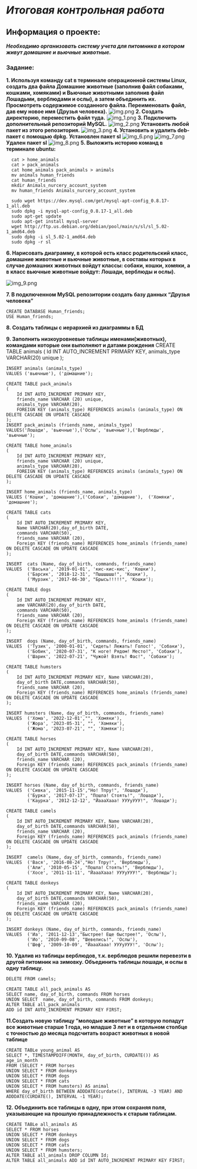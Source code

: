 # *Итоговая контрольная работа*

## Информация о проекте:

_**Необходимо организовать систему учета для питомника в котором живут
домашние и вьючные животные.**_

### Задание:
**1. Используя команду cat в терминале операционной системы Linux, создать
   два файла Домашние животные (заполнив файл собаками, кошками,
   хомяками) и Вьючные животными заполнив файл Лошадьми, верблюдами и
   ослы), а затем объединить их. Просмотреть содержимое созданного файла.
   Переименовать файл, дав ему новое имя (Друзья человека).**
      ![img.png](img.png)
**2. Создать директорию, переместить файл туда.**
      ![img_1.png](img_1.png)
**3. Подключить дополнительный репозиторий MySQL.**
      ![img_2.png](img_2.png)
   **Установить любой пакет из этого репозитория.**
      ![img_3.png](img_3.png)
**4. Установить и удалить deb-пакет с помощью dpkg.**
**Установлен пакет sl**
      ![img_6.png](img_6.png)
      ![img_7.png](img_7.png)
**Удален пакет sl**
      ![img_8.png](img_8.png)
**5. Выложить историю команд в терминале ubuntu:**
      
      cat > home_animals
      cat > pack_animals
      cat home_animals pack_animals > animals 
      mv animals human_friends
      cat human_friends
      mkdir Animals_nurcery_account_system
      mv human_friends Animals_nurcery_account_system

      sudo wget https://dev.mysql.com/get/mysql-apt-config_0.8.17-1_all.deb
      sudo dpkg -i mysql-apt-config_0.8.17-1_all.deb
      sudo apt-get update 
      sudo apt-get install mysql-server
      wget http://ftp.us.debian.org/debian/pool/main/s/sl/sl_5.02-1_amd64.deb
      sudo dpkg -i sl_5.02-1_amd64.deb
      sudo dpkg -r sl

**6. Нарисовать диаграмму, в которой есть класс родительский класс, домашние
   животные и вьючные животные, в составы которых в случае домашних
   животных войдут классы: собаки, кошки, хомяки, а в класс вьючные животные
   войдут: Лошади, верблюды и ослы).**

   ![img_9.png](img_9.png)

**7. В подключенном MySQL репозитории создать базу данных “Друзья
   человека”**
    
    CREATE DATABASE Human_friends;
    USE Human_friends;

**8. Создать таблицы с иерархией из диаграммы в БД**

**9. Заполнить низкоуровневые таблицы именами(животных), командами
которые они выполняют и датами рождения**
    CREATE TABLE animals
    (
        Id INT AUTO_INCREMENT PRIMARY KEY,
        animals_type VARCHAR(20) unique
    );

    INSERT animals (animals_type)
    VALUES ('вьючные'), ('домашние'); 

    CREATE TABLE pack_animals
    (
        Id INT AUTO_INCREMENT PRIMARY KEY, 
        friends_name VARCHAR (20) unique, 
        animals_type VARCHAR(20), 
        FOREIGN KEY (animals_type) REFERENCES animals (animals_type) ON DELETE CASCADE ON UPDATE CASCADE
    );
    INSERT pack_animals (friends_name, animals_type)
    VALUES('Лошади', 'вьючные'),('Ослы', 'вьючные'),('Верблюды', 'вьючные');    
    
    CREATE TABLE home_animals
    ( 
        Id INT AUTO_INCREMENT PRIMARY KEY, 
        friends_name VARCHAR (20) unique, 
        animals_type VARCHAR(20), 
        FOREIGN KEY (animals_type) REFERENCES animals (animals_type) ON DELETE CASCADE ON UPDATE CASCADE
    );
    
    INSERT home_animals (friends_name, animals_type)
    VALUES ('Кошки', 'домашние'),('Собаки', 'домашние'),  ('Хомяки', 'домашние');

    CREATE TABLE cats 
    (
        Id INT AUTO_INCREMENT PRIMARY KEY, 
        Name VARCHAR(20),day_of_birth DATE,
        commands VARCHAR(50), 
        friends_name VARCHAR (20),
        Foreign KEY (friends_name) REFERENCES home_animals (friends_name) ON DELETE CASCADE ON UPDATE CASCADE
    );

    INSERT  cats (Name, day_of_birth, commands, friends_name)
    VALUES  ('Васька', '2019-01-01', 'кис-кис-кис', 'Кошки'),
            ('Барсик', '2018-12-31', "Пшшшшшш!", 'Кошки'),  
            ('Мурзик', '2017-06-30', "Брысь!!!!!", 'Кошки');

    CREATE TABLE dogs 
    (
        Id INT AUTO_INCREMENT PRIMARY KEY, 
        ame VARCHAR(20),day_of_birth DATE,
        commands VARCHAR(50),
        friends_name VARCHAR (20),
        Foreign KEY (friends_name) REFERENCES home_animals (friends_name) ON DELETE CASCADE ON UPDATE CASCADE
    );

    INSERT  dogs (Name, day_of_birth, commands, friends_name) 
    VALUES  ('Тузик', '2000-01-01', 'Сидеть! Лежать! Голос!', 'Собаки'), 
            ('Бобик', '2020-07-31', "К ноге! Рядом! Место!", 'Собаки'), 
            ('Шарик', '2022-07-21', "Чужой! Взять! Фас!", 'Собаки');

    CREATE TABLE humsters 
    (
        Id INT AUTO_INCREMENT PRIMARY KEY, Name VARCHAR(20),
        day_of_birth DATE,commands VARCHAR(50),
        friends_name VARCHAR (20),
        Foreign KEY (friends_name) REFERENCES home_animals (friends_name) ON DELETE CASCADE ON UPDATE CASCADE
    );

    INSERT humsters (Name, day_of_birth, commands, friends_name)
    VALUES  ('Хома', '2022-12-01',"", 'Хомяки'),
            ('Жора', '2023-05-31', "", 'Хомяки'),
            ('Жома', '2023-07-21', "", 'Хомяки');

    CREATE TABLE horses 
    (
        Id INT AUTO_INCREMENT PRIMARY KEY, Name VARCHAR(20),
        day_of_birth DATE,commands VARCHAR(50),
        friends_name VARCHAR (20),
        Foreign KEY (friends_name) REFERENCES pack_animals (friends_name) ON DELETE CASCADE ON UPDATE CASCADE
    );

    INSERT horses (Name, day_of_birth, commands, friends_name)
    VALUES  ('Сивка', '2015-11-15',"Но! Тпру!", 'Лошади'),
            ('Бурка', '2017-07-17', "Пошла! Стоять!", 'Лошади'),
            ('Каурка', '2012-12-12', "ЙаааХааа! УУУуУУУ!", 'Лошади');

    CREATE TABLE camels 
    (
        Id INT AUTO_INCREMENT PRIMARY KEY, Name VARCHAR(20),
        day_of_birth DATE,commands VARCHAR(50),
        friends_name VARCHAR (20),
        Foreign KEY (friends_name) REFERENCES pack_animals (friends_name) ON DELETE CASCADE ON UPDATE CASCADE
    );

    INSERT  camels (Name, day_of_birth, commands, friends_name)
    VALUES  ('Вася', '2016-08-24',"Но! Тпру!", 'Верблюды'),
            ('Али', '2010-05-15', "Пошла! Стоять!", 'Верблюды'),
            ('Хосе', '2011-11-11', "ЙаааХааа! УУУуУУУ!", 'Верблюды');

    CREATE TABLE donkeys 
    (
        Id INT AUTO_INCREMENT PRIMARY KEY, Name VARCHAR(20),
        day_of_birth DATE,commands VARCHAR(50),
        friends_name VARCHAR (20),
        Foreign KEY (friends_name) REFERENCES pack_animals (friends_name) ON DELETE CASCADE ON UPDATE CASCADE
    );

    INSERT donkeys (Name, day_of_birth, commands, friends_name)
    VALUES  ('Иа', '2011-12-13',"Быстрее! Еще быстрее!", 'Ослы'),
            ('Ио', '2010-09-08', "Шевелись!", 'Ослы'),
            ('Шеф', '2009-10-09', "ЙаааХааа! УУУуУУУ!", 'Ослы');   
**10. Удалив из таблицы верблюдов, т.к. верблюдов решили перевезти в другой
    питомник на зимовку. Объединить таблицы лошади, и ослы в одну таблицу.**
        
    DELETE FROM camels;

    CREATE TABLE all_pack_animals AS
    SELECT name, day_of_birth, commands FROM horses
    UNION SELECT  name, day_of_birth, commands FROM donkeys;
    ALTER TABLE all_pack_animals
    ADD id INT AUTO_INCREMENT PRIMARY KEY FIRST;

**11.Создать новую таблицу “молодые животные” в которую попадут все
животные старше 1 года, но младше 3 лет и в отдельном столбце с точностью
до месяца подсчитать возраст животных в новой таблице**
    
    CREATE TABLe young_animal AS
    SELECT *, TIMESTAMPDIFF(MONTH, day_of_birth, CURDATE()) AS age_in_month
    FROM (SELECT * FROM horses
    UNION SELECT * FROM donkeys
    UNION SELECT * FROM dogs
    UNION SELECT * FROM cats
    UNION SELECT * FROM humsters) AS animal
    WHERE day_of_birth BETWEEN ADDDATE(curdate(), INTERVAL -3 YEAR) AND ADDDATE(CURDATE(), INTERVAL -1 YEAR);
**12. Объединить все таблицы в одну, при этом сохраняя поля, указывающие на
    прошлую принадлежность к старым таблицам.**

    CREATE TABLe all_animals AS
    SELECT * FROM horses
    UNION SELECT * FROM donkeys
    UNION SELECT * FROM dogs
    UNION SELECT * FROM cats
    UNION SELECT * FROM humsters;
    ALTER TABLE all_animals DROP COLUMN Id;
    ALTER TABLE all_animals ADD id INT AUTO_INCREMENT PRIMARY KEY FIRST;


